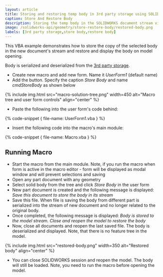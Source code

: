 ```yaml
---
layout: article
title: Storing and restoring temp body in 3rd party storage using SOLIDWORKS API
caption: Store And Restore Body
description: Storing the temp body in the SOLIDWORKS document stream via 3rd party storage and restoring it on opening using SOLIDWORKS API
image: /solidworks-api/geometry/store-restore-body/restored-body.png
labels: [3rd party storage,store body,restore body]
---
```

This VBA example demonstrates how to store the copy of the selected body in the new document's stream and restore and display the body on model opening.

Body is serialized and deserialized from the [3rd party storage](/solidworks-api/data-storage/third-party/).

* Create new macro and add new form. Name it *UserForm1* (default name)
* Add the button. Specify the caption *Store Body* and name *cmdStoreBody* as shown below

{% include img.html src="macro-solution-tree.png" width=450 alt="Macro tree and user form controls" align="center" %}

* Paste the following into the user form's code behind:

{% code-snippet { file-name: UserForm1.vba } %}

* Insert the following code into the macro's main module:

{% code-snippet { file-name: Macro.vba } %}

## Running Macro

* Start the macro from the main module. Note, if you run the macro when form is active in the macro editor - form will be displayed as modal window and will prevent selections and saving
* Open any part document with any geometry
* Select solid body from the tree and click *Store Body* in the user form
* New part document is created and the following message is displayed: *Save this document to store the body in its stream*
* Save this file. When file is saving the body from different part is serialized into the stream of new document and no longer related to the original body.
* Once completed, the following message is displayed: *Body is stored to the model stream. Close and reopen the model to restore the body*
* Now, close all documents and reopen the last saved file. The body is deserialized and displayed. Note, that there is no feature tree in the model.

{% include img.html src="restored-body.png" width=350 alt="Restored body" align="center" %}

* You can close SOLIDWORKS session and reopen the model. The body will still be loaded. Note, you need to run the macro before opening the model.